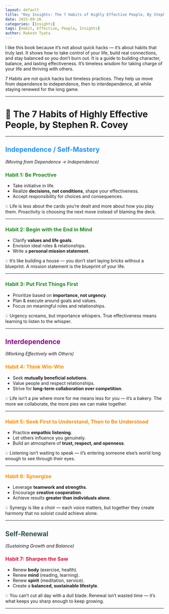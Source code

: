 ```yaml
---
layout: default
title: "Key Insights: The 7 Habits of Highly Effective People, By Stephen R. Covey!"
date: 2025-09-26
categories: [Insights]
tags: [Habit, Effective, People, Insights]
author: Rakesh Tyata
---
```


I like this book because it’s not about quick hacks — it’s about habits that truly last. It shows how to take control of your life, build real connections, and stay balanced so you don’t burn out. It is a guide to building character, balance, and lasting effectiveness. It’s timeless wisdom for taking charge of your life and thriving with others.

7 Habits are not quick hacks but timeless practices. They help us move from dependence to independence, then to interdependence, all while staying renewed for the long game.

---

# 🌟 The 7 Habits of Highly Effective People, by Stephen R. Covey

---

## <span style="color:#1E90FF">Independence / Self-Mastery</span>

_(Moving from Dependence → Independence)_

### <span style="color:#228B22">Habit 1: Be Proactive</span>

- Take initiative in life.
- Realize **decisions, not conditions**, shape your effectiveness.
- Accept responsibility for choices and consequences.

💡 Life is less about the cards you’re dealt and more about how you play them. Proactivity is choosing the next move instead of blaming the deck.

---

### <span style="color:#228B22">Habit 2: Begin with the End in Mind</span>

- Clarify **values and life goals**.
- Envision ideal roles & relationships.
- Write a **personal mission statement**.

💡 It’s like building a house — you don’t start laying bricks without a blueprint. A mission statement is the blueprint of your life.

---

### <span style="color:#228B22">Habit 3: Put First Things First</span>

- Prioritize based on **importance, not urgency**.
- Plan & execute around goals and values.
- Focus on meaningful roles and relationships.

💡 Urgency screams, but importance whispers. True effectiveness means learning to listen to the whisper.

---

## <span style="color:#8B008B">Interdependence</span>

_(Working Effectively with Others)_

### <span style="color:#FF8C00">Habit 4: Think Win-Win</span>

- Seek **mutually beneficial solutions**.
- Value people and respect relationships.
- Strive for **long-term collaboration over competition**.

💡 Life isn’t a pie where more for me means less for you — it’s a bakery. The more we collaborate, the more pies we can make together.

---

### <span style="color:#FF8C00">Habit 5: Seek First to Understand, Then to Be Understood</span>

- Practice **empathic listening**.
- Let others influence you genuinely.
- Build an atmosphere of **trust, respect, and openness**.

💡 Listening isn’t waiting to speak — it’s entering someone else’s world long enough to see through their eyes.

---

### <span style="color:#FF8C00">Habit 6: Synergize</span>

- Leverage **teamwork and strengths**.
- Encourage **creative cooperation**.
- Achieve results **greater than individuals alone**.

💡 Synergy is like a choir — each voice matters, but together they create harmony that no soloist could achieve alone.

---

## <span style="color:#2F4F4F">Self-Renewal</span>

_(Sustaining Growth and Balance)_

### <span style="color:#DC143C">Habit 7: Sharpen the Saw</span>

- Renew **body** (exercise, health).
- Renew **mind** (reading, learning).
- Renew **spirit** (meditation, service).
- Create a **balanced, sustainable lifestyle**.

💡 You can’t cut all day with a dull blade. Renewal isn’t wasted time — it’s what keeps you sharp enough to keep growing.

---
